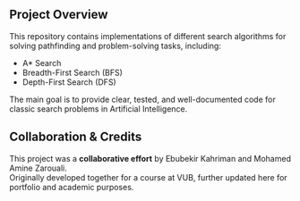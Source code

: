 ## Project Overview

This repository contains implementations of different search algorithms for solving pathfinding and problem-solving tasks, including:
- A* Search
- Breadth-First Search (BFS)
- Depth-First Search (DFS)

The main goal is to provide clear, tested, and well-documented code for classic search problems in Artificial Intelligence.

## Collaboration & Credits

This project was a **collaborative effort** by Ebubekir Kahriman and Mohamed Amine Zarouali.  
Originally developed together for a course at VUB, further updated here for portfolio and academic purposes.  



